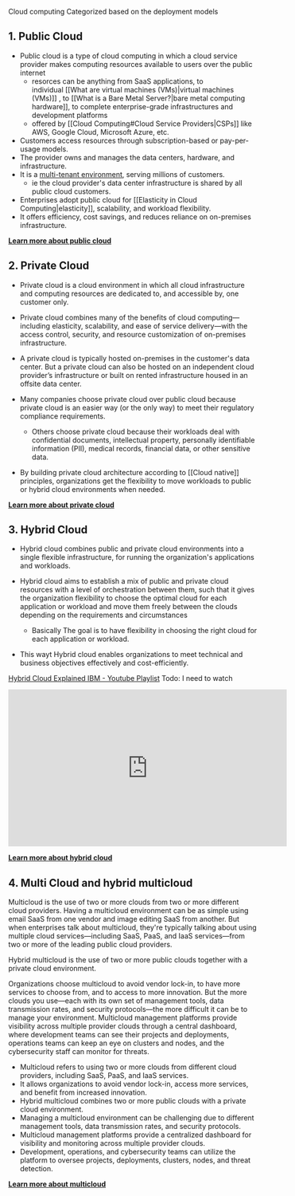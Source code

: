 Cloud computing Categorized based on the deployment models

## 1. Public Cloud

- Public cloud is a type of cloud computing in which a cloud service provider makes computing resources available to users over the public internet
	- resorces can be anything from SaaS applications, to individual [[What are virtual machines (VMs)|virtual machines (VMs)]] , to [[What is a Bare Metal Server?|bare metal computing hardware]], to complete enterprise-grade infrastructures and development platforms
	- offered by [[Cloud Computing#Cloud Service Providers|CSPs]] like AWS, Google Cloud, Microsoft Azure, etc.
- Customers access resources through subscription-based or pay-per-usage models.
- The provider owns and manages the data centers, hardware, and infrastructure.
- It is a [multi-tenant environment](https://www.ibm.com/topics/multi-tenant), serving millions of customers.
	- ie the cloud provider's data center infrastructure is shared by all public cloud customers.
- Enterprises adopt public cloud for [[Elasticity in Cloud Computing|elasticity]], scalability, and workload flexibility.
- It offers efficiency, cost savings, and reduces reliance on on-premises infrastructure.

[**Learn more about public cloud**](https://www.ibm.com/topics/public-cloud "public-cloud")

## 2. Private Cloud

- Private cloud is a cloud environment in which all cloud infrastructure and computing resources are dedicated to, and accessible by, one customer only. 
  
- Private cloud combines many of the benefits of cloud computing—including elasticity, scalability, and ease of service delivery—with the access control, security, and resource customization of on-premises infrastructure.
  
- A private cloud is typically hosted on-premises in the customer's data center. But a private cloud can also be hosted on an independent cloud provider’s infrastructure or built on rented infrastructure housed in an offsite data center.
  
- Many companies choose private cloud over public cloud because private cloud is an easier way (or the only way) to meet their regulatory compliance requirements. 
	- Others choose private cloud because their workloads deal with confidential documents, intellectual property, personally identifiable information (PII), medical records, financial data, or other sensitive data.

  
- By building private cloud architecture according to [[Cloud native]] principles, organizations get the flexibility to move workloads to public or hybrid cloud environments when needed.

[**Learn more about private cloud**](https://www.ibm.com/topics/private-cloud "introduction-to-private-cloud")

## 3. Hybrid Cloud

- Hybrid cloud combines public and private cloud environments into a single flexible infrastructure, for running the organization's applications and workloads.
  
- Hybrid cloud aims to establish a mix of public and private cloud resources with a level of orchestration between them, such that it gives the organization flexibility to choose the optimal cloud for each application or workload and move them freely between the clouds depending on the requirements and circumstances
	- Basically The goal is to have flexibility in choosing the right cloud for each application or workload.

- This wayt Hybrid cloud enables organizations to meet technical and business objectives effectively and cost-efficiently.



[Hybrid Cloud Explained IBM - Youtube Playlist](https://www.youtube.com/playlist?list=PLOspHqNVtKABPTyvxoNW0e4XSgCNdZ40F)
Todo: I need to watch
<iframe width="560" height="315" src="https://www.youtube.com/embed/videoseries?list=PLOspHqNVtKABPTyvxoNW0e4XSgCNdZ40F" title="YouTube video player" frameborder="0" allow="accelerometer; autoplay; clipboard-write; encrypted-media; gyroscope; picture-in-picture; web-share" allowfullscreen></iframe>


[**Learn more about hybrid cloud**](https://www.ibm.com/topics/hybrid-cloud "hybrid-cloud")


## 4. Multi Cloud and hybrid multicloud

Multicloud is the use of two or more clouds from two or more different cloud providers. Having a multicloud environment can be as simple using email SaaS from one vendor and image editing SaaS from another. But when enterprises talk about multicloud, they're typically talking about using multiple cloud services—including SaaS, PaaS, and IaaS services—from two or more of the leading public cloud providers.

Hybrid multicloud is the use of two or more public clouds together with a private cloud environment.

Organizations choose multicloud to avoid vendor lock-in, to have more services to choose from, and to access to more innovation. But the more clouds you use—each with its own set of management tools, data transmission rates, and security protocols—the more difficult it can be to manage your environment. Multicloud management platforms provide visibility across multiple provider clouds through a central dashboard, where development teams can see their projects and deployments, operations teams can keep an eye on clusters and nodes, and the cybersecurity staff can monitor for threats.



- Multicloud refers to using two or more clouds from different cloud providers, including SaaS, PaaS, and IaaS services.
- It allows organizations to avoid vendor lock-in, access more services, and benefit from increased innovation.
- Hybrid multicloud combines two or more public clouds with a private cloud environment.
- Managing a multicloud environment can be challenging due to different management tools, data transmission rates, and security protocols.
- Multicloud management platforms provide a centralized dashboard for visibility and monitoring across multiple provider clouds.
- Development, operations, and cybersecurity teams can utilize the platform to oversee projects, deployments, clusters, nodes, and threat detection.


[**Learn more about multicloud**](https://www.ibm.com/topics/multicloud)



